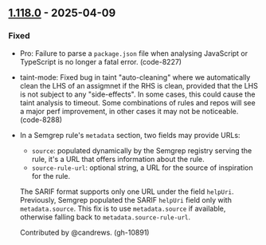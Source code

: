 ## [1.118.0](https://github.com/semgrep/semgrep/releases/tag/v1.118.0) - 2025-04-09


### Fixed


- Pro: Failure to parse a `package.json` file when analysing JavaScript or
  TypeScript is no longer a fatal error. (code-8227)
- taint-mode: Fixed bug in taint "auto-cleaning" where we automatically clean the
  LHS of an assigmnet if the RHS is clean, provided that the LHS is not subject to
  any "side-effects". In some cases, this could cause the taint analysis to timeout.
  Some combinations of rules and repos will see a major perf improvement, in other
  cases it may not be noticeable. (code-8288)
- In a Semgrep rule's `metadata` section, two fields may provide URLs:

  - `source`: populated dynamically by the Semgrep registry serving the rule, it's a URL that
    offers information about the rule.
  - `source-rule-url`: optional string, a URL for the source of inspiration for the rule.

  The SARIF format supports only one URL under the field `helpUri`.
  Previously, Semgrep populated the SARIF `helpUri` field only with `metadata.source`.
  This fix is to use `metadata.source` if available, otherwise falling back to `metadata.source-rule-url`.

  Contributed by @candrews. (gh-10891)
